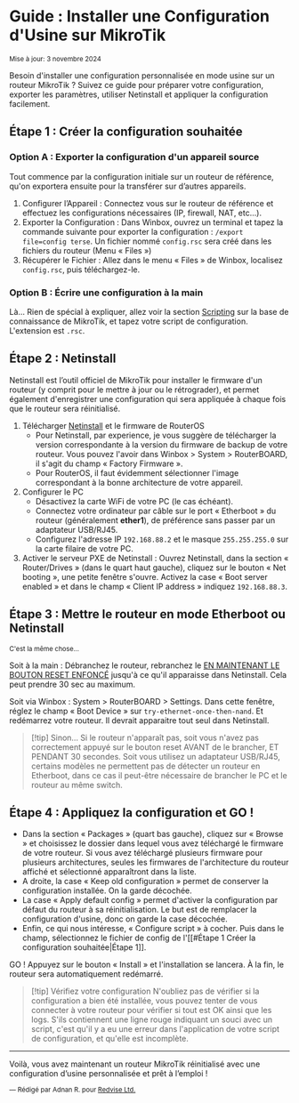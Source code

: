 # Guide : Installer une Configuration d'Usine sur MikroTik
<small>Mise à jour: 3 novembre 2024</small>

Besoin d'installer une configuration personnalisée en mode usine sur un routeur MikroTik ? Suivez ce guide pour préparer votre configuration, exporter les paramètres, utiliser Netinstall et appliquer la configuration facilement.

## Étape 1 : Créer la configuration souhaitée
### Option A : Exporter la configuration d'un appareil source
Tout commence par la configuration initiale sur un routeur de référence, qu'on exportera ensuite pour la transférer sur d’autres appareils.

1. Configurer l’Appareil : Connectez vous sur le routeur de référence et effectuez les configurations nécessaires (IP, firewall, NAT, etc…).
2. Exporter la Configuration : Dans Winbox, ouvrez un terminal et tapez la commande suivante pour exporter la configuration : `/export file=config terse`. Un fichier nommé `config.rsc` sera créé dans les fichiers du routeur (Menu « Files »)
3. Récupérer le Fichier : Allez dans le menu « Files » de Winbox, localisez `config.rsc`, puis téléchargez-le.

### Option B : Écrire une configuration à la main
Là… Rien de spécial à expliquer, allez voir la section [Scripting](https://help.mikrotik.com/docs/spaces/ROS/pages/47579229/Scripting) sur la base de connaissance de MikroTik, et tapez votre script de configuration. L'extension est `.rsc`.

## Étape 2 : Netinstall
Netinstall est l’outil officiel de MikroTik pour installer le firmware d'un routeur (y comprit pour le mettre à jour ou le rétrograder), et permet également d'enregistrer une configuration qui sera appliquée à chaque fois que le routeur sera réinitialisé.

1. Télécharger [Netinstall](https://mikrotik.com/download) et le firmware de RouterOS
	- Pour Netinstall, par experience, je vous suggère de télécharger la version correspondante à la version du firmware de backup de votre routeur. Vous pouvez l'avoir dans Winbox > System > RouterBOARD, il s'agit du champ « Factory Firmware ».
	- Pour RouterOS, il faut évidemment sélectionner l'image correspondant à la bonne architecture de votre appareil.
2. Configurer le PC
	- Désactivez la carte WiFi de votre PC (le cas échéant).
	- Connectez votre ordinateur par câble sur le port « Etherboot » du routeur (généralement **ether1**), de préférence sans passer par un adaptateur USB/RJ45.
	- Configurez l'adresse IP `192.168.88.2` et le masque `255.255.255.0` sur la carte filaire de votre PC.
3. Activer le serveur PXE de Netinstall : Ouvrez Netinstall, dans la section « Router/Drives » (dans le quart haut gauche), cliquez sur le bouton « Net booting », une petite fenêtre s'ouvre. Activez la case « Boot server enabled » et dans le champ « Client IP address » indiquez `192.168.88.3`.

## Étape 3 : Mettre le routeur en mode Etherboot ou Netinstall
<small>C'est la même chose…</small>

Soit à la main : Débranchez le routeur, rebranchez le <u>EN MAINTENANT LE BOUTON RESET ENFONCÉ</u> jusqu'à ce qu'il apparaisse dans Netinstall. Cela peut prendre 30 sec au maximum.

Soit via Winbox : System > RouterBOARD > Settings. Dans cette fenêtre, réglez le champ « Boot Device » sur `try-ethernet-once-then-nand`. Et redémarrez votre routeur. Il devrait apparaitre tout seul dans Netinstall.

> [!tip] Sinon…
> Si le routeur n'apparaît pas, soit vous n'avez pas correctement appuyé sur le bouton reset AVANT de le brancher, ET PENDANT 30 secondes. Soit vous utilisez un adaptateur USB/RJ45, certains modèles ne permettent pas de détecter un routeur en Etherboot, dans ce cas il peut-être nécessaire de brancher le PC et le routeur au même switch.

## Étape 4 : Appliquez la configuration et GO !
- Dans la section « Packages » (quart bas gauche), cliquez sur « Browse » et choisissez le dossier dans lequel vous avez téléchargé le firmware de votre routeur. Si vous avez téléchargé plusieurs firmware pour plusieurs architectures, seules les firmwares de l'architecture du routeur affiché et sélectionné apparaîtront dans la liste.
- A droite, la case « Keep old configuration » permet de conserver la configuration installée. On la garde décochée.
- La case « Apply default config » permet d'activer la configuration par défaut du routeur à sa réinitialisation. Le but est de remplacer la configuration d'usine, donc on garde la case décochée.
- Enfin, ce qui nous intéresse, « Configure script » à cocher. Puis dans le champ, sélectionnez le fichier de config de l'[[#Étape 1 Créer la configuration souhaitée|Étape 1]].

GO ! Appuyez sur le bouton « Install » et l'installation se lancera. À la fin, le routeur sera automatiquement redémarré.

> [!tip] Vérifiez votre configuration
> N'oubliez pas de vérifier si la configuration a bien été installée, vous pouvez tenter de vous connecter à votre routeur pour vérifier si tout est OK ainsi que les logs. S'ils contiennent une ligne rouge indiquant un souci avec un script, c'est qu'il y a eu une erreur dans l'application de votre script de configuration, et qu'elle est incomplète.

---

Voilà, vous avez maintenant un routeur MikroTik réinitialisé avec une configuration d’usine personnalisée et prêt à l’emploi !

<small style="text-align:right">&mdash; Rédigé par Adnan R. pour <a href="https://redvi.se/" target="_blank">Redvise Ltd.</a></small>